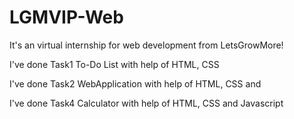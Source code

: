# LGMVIP-Web

It's an virtual internship for web development from LetsGrowMore!

I've done Task1 To-Do List with help of HTML, CSS

I've done Task2 WebApplication with help of HTML, CSS and 

I've done Task4 Calculator with help of HTML, CSS and Javascript
